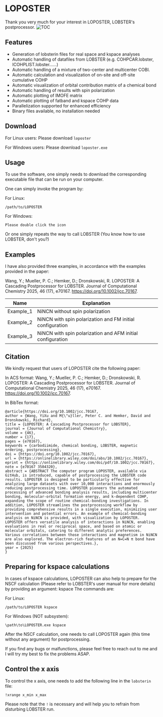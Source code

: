 # LOPOSTER
Thank you very much for your interest in LOPOSTER, LOBSTER's postprocessor.
![TOC](https://github.com/user-attachments/assets/3ff770df-4a9a-4caa-9298-78bb4ad27001)


## Features
- Generation of lobsterin files for real space and kspace analyses
- Automatic handling of datafiles from LOBSTER (e.g. COHPCAR.lobster, ICOHPLIST.lobster......)
- Automatic handling of a mixture of two-center and multicenter COBI.
- Automatic calculation and visualization of on-site and off-site cumulative COHP
- Automatic visualization of orbital contribution matrix of a chemical bond
- Automatic handling of results with spin polarization
- Automatic plotting of IMOFE matrix
- Automatic plotting of fatband and kspace COHP data
- Parallelization supported for enhanced efficiency
- Binary files available, no installation needed

## Download
For Linux users: Please download `loposter`

For Windows users: Please download `loposter.exe`

## Usage
To use the software, one simply needs to download the corresponding executable file that can be run on your computer.

One can simply invoke the program by:

For Linux:
```
/path/to/LOPOSTER
```
For Windows:
```
Please double click the icon
```
Or one simply repeats the way to call LOBSTER (You know how to use LOBSTER, don't you?)

## Examples

I have also provided three examples, in accordance with the examples provided in the paper:

Wang, Y.; Mueller, P. C.; Hemker, D.; Dronskowski, R. LOPOSTER: A Cascading Postprocessor for LOBSTER. Journal of Computational Chemistry 2025, 46 (17), e70167. https://doi.org/10.1002/jcc.70167.

|Name|Explanation|
|---|---|
|Example_1|NiNCN without spin polarization|
|Example_2|NiNCN with spin polarization and FM initial configuration|
|Example_3|NiNCN with spin polarization and AFM initial configuration|

## Citation

We kindly request that users of LOPOSTER cite the following paper:

In ACS format:
Wang, Y.; Mueller, P. C.; Hemker, D.; Dronskowski, R. LOPOSTER: A Cascading Postprocessor for LOBSTER. Journal of Computational Chemistry 2025, 46 (17), e70167. https://doi.org/10.1002/jcc.70167.

In BibTex format:
```
@article{https://doi.org/10.1002/jcc.70167,
author = {Wang, YiXu and M{\"u}ller, Peter C. and Hemker, David and Dronskowski, Richard},
title = {LOPOSTER: A Cascading Postprocessor for LOBSTER},
journal = {Journal of Computational Chemistry},
volume = {46},
number = {17},
pages = {e70167},
keywords = {carbodiimide, chemical bonding, LOBSTER, magnetic ordering, postprocessing},
doi = {https://doi.org/10.1002/jcc.70167},
url = {https://onlinelibrary.wiley.com/doi/abs/10.1002/jcc.70167},
eprint = {https://onlinelibrary.wiley.com/doi/pdf/10.1002/jcc.70167},
note = {e70167 3504320},
abstract = {ABSTRACT The computer program LOPOSTER, available via GitHub, is introduced, capable of postprocessing the LOBSTER code results. LOPOSTER is designed to be particularly effective for analyzing large datasets with over 10,000 interactions and enormously reducing postprocessing time. LOPOSTER pioneers the automated processing of advanced bonding analysis results, including multicenter bonding, molecular-orbital formation energy, and k-dependent COHP, expanding the scope of routine chemical-bonding investigations. In addition, LOPOSTER streamlines the postprocessing workflow by providing comprehensive results in a single execution, minimizing user intervention and potential errors. An example of chemical-bonding analysis on NiNCN is provided, with visualization by LOPOSTER. LOPOSTER offers versatile analysis of interactions in NiNCN, enabling evaluations in real or reciprocal space, and based on atomic or molecular orbitals, catering to different analytic preferences. Various correlations between those interactions and magnetism in NiNCN are also explored. The electron-rich features of an N=C=N π bond have been discussed from various perspectives.},
year = {2025}
}
```

## Preparing for kspace calculations
In cases of kspace calculations, LOPOSTER can also help to prepare for the NSCF calculation (Please refer to LOBSTER's user manual for more details) by providing an argument: kspace
The commands are:

For Linux:
```
/path/to/LOPOSTER kspace
```
For Windows (NOT subsystem):
```
\path\to\LOPOSTER.exe kspace
```

After the NSCF calculation, one needs to call LOPOSTER again (this time without any argument) for postprocessing.

If you find any bugs or malfunctions, please feel free to reach out to me and I will try my best to fix the problems ASAP.

## Control the x axis
To control the x axis, one needs to add the following line in the `lobsterin` file:

```!xrange x_min x_max```

Please note that the `!` is necessary and will help you to refrain from disturbing LOBSTER run.


